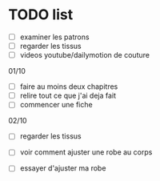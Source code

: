 # TODO list

- [ ] examiner les patrons
- [ ] regarder les tissus
- [ ] videos youtube/dailymotion de couture

01/10
- [ ] faire au moins deux chapitres
- [ ] relire tout ce que j'ai deja fait
- [ ] commencer une fiche

02/10
- [ ] regarder les tissus
- [ ] voir comment ajuster une robe au corps
- [ ] essayer d'ajuster ma robe
  

